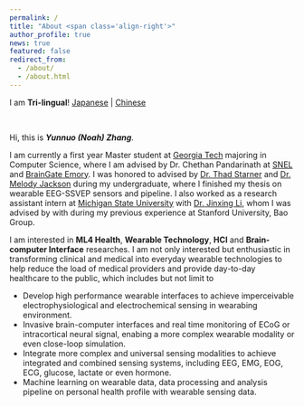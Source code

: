 ```yaml
---
permalink: /
title: "About <span class='align-right'>"
author_profile: true
news: true
featured: false
redirect_from: 
  - /about/
  - /about.html
---
```

<span class= 'align-right'>I am **Tri-lingual**!
<span class='align-right'>[Japanese](about_jp) | [Chinese](about_cn)

&nbsp;
&nbsp;

Hi, this is ***Yunnuo (Noah) Zhang***.

I am currently a first year Master student at [Georgia Tech](https://www.gatech.edu) majoring in Computer Science, where I am advised by Dr. Chethan Pandarinath at [SNEL](https://www.snel.ai) and [BrainGate Emory](https://www.braingate.org). I was honored to advised by [Dr. Thad Starner](https://www.cc.gatech.edu/home/thad/index.htm) and [Dr. Melody Jackson](https://faculty.cc.gatech.edu/~melody/) during my undergraduate, where I finished my thesis on wearable EEG-SSVEP sensors and pipeline. I also worked as a research assistant intern at [Michigan State University](https://www.msu.edu) with [Dr. Jinxing Li](https://www.labli.net), whom I was advised by with during my previous experience at Stanford University, Bao Group.

I am interested in **ML4 Health**, **Wearable Technology**, **HCI** and **Brain-computer Interface** researches. I am not only interested but enthusiastic in transforming clinical and medical into everyday wearable technologies to help reduce the load of medical providers and provide day-to-day healthcare to the public, which includes but not limit to
<ul style="font-size: 14px;">
  <li>Develop high performance wearable interfaces to achieve imperceivable electrophysiological and electrochemical sensing in wearabing environment.</li>
  <li>Invasive brain-computer interfaces and real time monitoring of ECoG or intracortical neural signal, enabing a more complex wearable modality or even close-loop simulation.</li>
  <li>Integrate more complex and universal sensing modalities to achieve integrated and combined sensing systems, including EEG, EMG, EOG, ECG, glucose, lactate or even hormone.</li>
  <li>Machine learning on wearable data, data processing and analysis pipeline on personal health profile with wearable sensing data.</li>
</ul>

<!-- I am **Tri-lingual**, feel free to check site in any of the language shown above. -->

&nbsp;
&nbsp;

